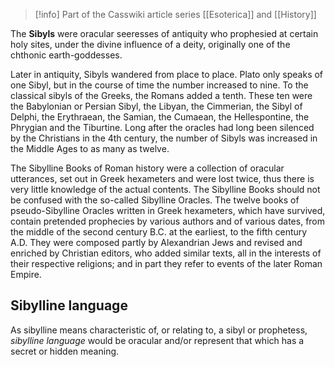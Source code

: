 > [!info] Part of the Casswiki article series [[Esoterica]] and [[History]]

The **Sibyls** were oracular seeresses of antiquity who prophesied at certain holy sites, under the divine influence of a deity, originally one of the chthonic earth-goddesses.

Later in antiquity, Sibyls wandered from place to place. Plato only speaks of one Sibyl, but in the course of time the number increased to nine. To the classical sibyls of the Greeks, the Romans added a tenth. These ten were the Babylonian or Persian Sibyl, the Libyan, the Cimmerian, the Sibyl of Delphi, the Erythraean, the Samian, the Cumaean, the Hellespontine, the Phrygian and the Tiburtine. Long after the oracles had long been silenced by the Christians in the 4th century, the number of Sibyls was increased in the Middle Ages to as many as twelve.

The Sibylline Books of Roman history were a collection of oracular utterances, set out in Greek hexameters and were lost twice, thus there is very little knowledge of the actual contents. The Sibylline Books should not be confused with the so-called Sibylline Oracles. The twelve books of pseudo-Sibylline Oracles written in Greek hexameters, which have survived, contain pretended prophecies by various authors and of various dates, from the middle of the second century B.C. at the earliest, to the fifth century A.D. They were composed partly by Alexandrian Jews and revised and enriched by Christian editors, who added similar texts, all in the interests of their respective religions; and in part they refer to events of the later Roman Empire.

Sibylline language
------------------

As sibylline means characteristic of, or relating to, a sibyl or prophetess, _sibylline language_ would be oracular and/or represent that which has a secret or hidden meaning.